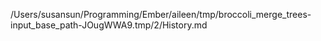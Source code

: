 /Users/susansun/Programming/Ember/aileen/tmp/broccoli_merge_trees-input_base_path-JOugWWA9.tmp/2/History.md